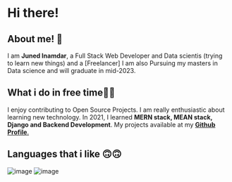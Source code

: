 <h1> Hi there!</h1>

<h2> About me! 👦</h2>

I am <b>Juned Inamdar</b>, a Full Stack Web Developer and Data scientis (trying to learn new things) and a [Freelancer] I am also Pursuing my masters in Data science and will graduate in mid-2023.

<h2>What i do in free time👨‍💻</h2>
I enjoy contributing to Open Source Projects. I am really enthusiastic about learning new technology. In 2021, I learned <b>MERN stack, MEAN stack, Django and Backend Development</b>. My projects available at my <a href="https://github.com/junedSI"><b>Github Profile</b>.</a>

<h2> Languages that i like 🙃🙃</h2>

![image](https://user-images.githubusercontent.com/95338897/175777373-3b583837-b347-4b55-91d8-d528f979ab40.png)
![image](https://user-images.githubusercontent.com/95338897/175777533-d3bc7616-40f0-4679-99c4-a48bb6024c68.png)




